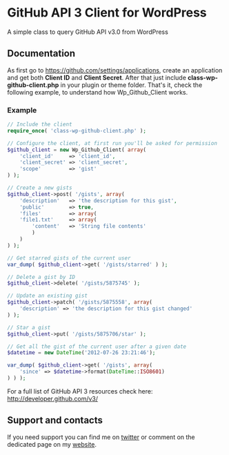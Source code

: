 GitHub API 3 Client for WordPress
=================================

A simple class to query GitHub API v3.0 from WordPress

## Documentation

As first go to https://github.com/settings/applications, create an application and get both **Client ID** and **Client Secret**.
After that just include **class-wp-github-client.php** in your plugin or theme folder.
That's it, check the following example, to understand how Wp_Github_Client works.

### Example

```php
// Include the client
require_once( 'class-wp-github-client.php' );

// Configure the client, at first run you'll be asked for permission
$github_client = new Wp_Github_Client( array(
    'client_id'     => 'client_id',
    'client_secret' => 'client_secret',
    'scope'         => 'gist'
) );

// Create a new gists
$github_client->post( '/gists', array(
    'description'   => 'the description for this gist',
    'public'        => true,
    'files'         => array(
    'file1.txt'     => array(
        'content'   => 'String file contents'
        )
    )
) );

// Get starred gists of the current user
var_dump( $github_client->get( '/gists/starred' ) );

// Delete a gist by ID
$github_client->delete( '/gists/5875745' );

// Update an existing gist
$github_client->patch( '/gists/5875558', array(
    'description' => 'the description for this gist changed'
) );

// Star a gist
$github_client->put( '/gists/5875706/star' );

// Get all the gist of the current user after a given date
$datetime = new DateTime('2012-07-26 23:21:46');

var_dump( $github_client->get( '/gists', array(
    'since' => $datetime->format(DateTime::ISO8601)
) ) ); 
```
For a full list of GitHub API 3 resources check here: http://developer.github.com/v3/

## Support and contacts

If you need support you can find me on [twitter](https://twitter.com/Micc1983) or comment on the dedicated page on my [website](http://codeb.it/).
